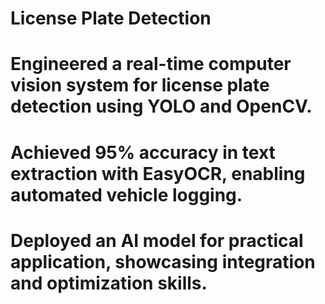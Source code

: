 # License Plate Detection

# Engineered a real-time computer vision system for license plate detection using YOLO and OpenCV.  
# Achieved 95% accuracy in text extraction with EasyOCR, enabling automated vehicle logging.  
# Deployed an AI model for practical application, showcasing integration and optimization skills. 
